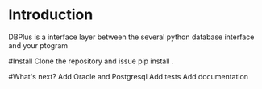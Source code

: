 # Introduction 
DBPlus is a interface layer between the several python database interface and your ptogram

#Install
Clone the repository and issue pip install .

#What's next?
Add Oracle and Postgresql
Add tests
Add documentation